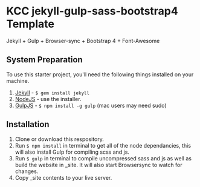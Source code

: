 # KCC jekyll-gulp-sass-bootstrap4 Template
Jekyll + Gulp + Browser-sync + Bootstrap 4 + Font-Awesome

## System Preparation

To use this starter project, you'll need the following things installed on your machine.

1. [Jekyll](http://jekyllrb.com/) - `$ gem install jekyll`
2. [NodeJS](http://nodejs.org) - use the installer.
3. [GulpJS](https://github.com/gulpjs/gulp) - `$ npm install -g gulp` (mac users may need sudo)

## Installation
1. Clone or download this respository.
2. Run `$ npm install` in terminal to get all of the node dependancies, this will also install Gulp for compiling scss and js.
3. Run `$ gulp` in terminal to compile uncompressed sass and js as well as build the website in _site. It will also start Browsersync to watch for changes.
4. Copy _site contents to your live server.
